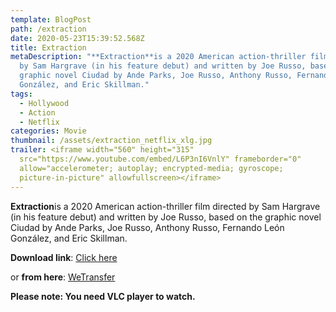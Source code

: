 ```yaml
---
template: BlogPost
path: /extraction
date: 2020-05-23T15:39:52.568Z
title: Extraction
metaDescription: "**Extraction**is a 2020 American action-thriller film directed
  by Sam Hargrave (in his feature debut) and written by Joe Russo, based on the
  graphic novel Ciudad by Ande Parks, Joe Russo, Anthony Russo, Fernando León
  González, and Eric Skillman."
tags:
  - Hollywood
  - Action
  - Netflix
categories: Movie
thumbnail: /assets/extraction_netflix_xlg.jpg
trailer: <iframe width="560" height="315"
  src="https://www.youtube.com/embed/L6P3nI6VnlY" frameborder="0"
  allow="accelerometer; autoplay; encrypted-media; gyroscope;
  picture-in-picture" allowfullscreen></iframe>
---
```

**Extraction**is a 2020 American action-thriller film directed by Sam Hargrave (in his feature debut) and written by Joe Russo, based on the graphic novel Ciudad by Ande Parks, Joe Russo, Anthony Russo, Fernando León González, and Eric Skillman.

**Download link**: [Click here](http://srv5.cinehub24.com/04/245310-137169-EXTRACTION-(2020)-1080p-NF-WEB-DL--Multi-Org-(DD+5.1---192Kbps)---1.7GB---ESub.mkv)

or **from here**: [WeTransfer](https://we.tl/t-p8Rus1bvV8)

**Please note: You need VLC player to watch.**